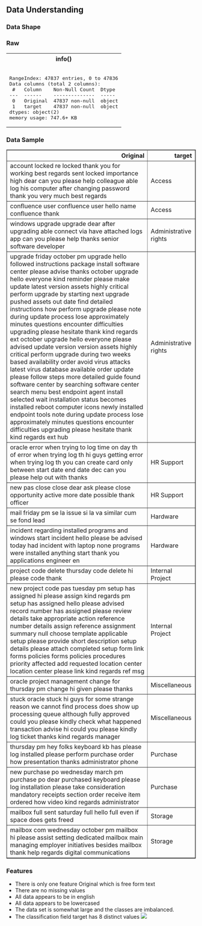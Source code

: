 ## Data Understanding
### Data Shape
### Raw

<table><tr><th>info()</th><tr><td><pre><class 'pandas.core.frame.DataFrame'>
RangeIndex: 47837 entries, 0 to 47836
Data columns (total 2 columns):
 #   Column    Non-Null Count  Dtype 
---  ------    --------------  ----- 
 0   Original  47837 non-null  object
 1   target    47837 non-null  object
dtypes: object(2)
memory usage: 747.6+ KB
</pre></td></tr></table>

### Data Sample
<table border="1" class="dataframe">
  <thead>
    <tr style="text-align: right;">
      <th>Original</th>
      <th>target</th>
    </tr>
  </thead>
  <tbody>
    <tr>
      <td>account locked re locked thank you for working best regards sent locked importance high dear can you please help colleague able log his computer after changing password thank you very much best regards</td>
      <td>Access</td>
    </tr>
    <tr>
      <td>confluence user confluence user hello name confluence thank</td>
      <td>Access</td>
    </tr>
    <tr>
      <td>windows upgrade upgrade dear after upgrading able connect via have attached logs app can you please help thanks senior software developer</td>
      <td>Administrative rights</td>
    </tr>
    <tr>
      <td>upgrade friday october pm upgrade hello followed instructions package install software center please advise thanks october upgrade hello everyone kind reminder please make update latest version assets highly critical perform upgrade by starting next upgrade pushed assets out date find detailed instructions how perform upgrade please note during update process lose approximately minutes questions encounter difficulties upgrading please hesitate thank kind regards ext october upgrade hello everyone please advised update version version assets highly critical perform upgrade during two weeks based availability order avoid virus attacks latest virus database available order update please follow steps more detailed guide found software center by searching software center search menu best endpoint agent install selected wait installation status becomes installed reboot computer icons newly installed endpoint tools note during update process lose approximately minutes questions encounter difficulties upgrading please hesitate thank kind regards ext hub</td>
      <td>Administrative rights</td>
    </tr>
    <tr>
      <td>oracle error when trying to log time on day th of error when trying log th hi guys getting error when trying log th you can create card only between start date end date dec can you please help out with thanks</td>
      <td>HR Support</td>
    </tr>
    <tr>
      <td>new pas close close dear ask please close opportunity active more date possible thank officer</td>
      <td>HR Support</td>
    </tr>
    <tr>
      <td>mail friday pm se la issue si la va similar cum se fond lead</td>
      <td>Hardware</td>
    </tr>
    <tr>
      <td>incident regarding installed programs and windows start incident hello please be advised today had incident with laptop none programs were installed anything start thank you applications engineer en</td>
      <td>Hardware</td>
    </tr>
    <tr>
      <td>project code delete thursday code delete hi please code thank</td>
      <td>Internal Project</td>
    </tr>
    <tr>
      <td>new project code pas tuesday pm setup has assigned hi please assign kind regards pm setup has assigned hello please advised record number has assigned please review details take appropriate action reference number details assign reference assignment summary null choose template applicable setup please provide short description setup details please attach completed setup form link forms policies forms policies procedures priority affected add requested location center location center please link kind regards ref msg</td>
      <td>Internal Project</td>
    </tr>
    <tr>
      <td>oracle project management change for thursday pm change hi given please thanks</td>
      <td>Miscellaneous</td>
    </tr>
    <tr>
      <td>stuck oracle stuck hi guys for some strange reason we cannot find process does show up processing queue although fully approved could you please kindly check what happened transaction advise hi could you please kindly log ticket thanks kind regards manager</td>
      <td>Miscellaneous</td>
    </tr>
    <tr>
      <td>thursday pm hey folks keyboard kb has please log installed please perform purchase order how presentation thanks administrator phone</td>
      <td>Purchase</td>
    </tr>
    <tr>
      <td>new purchase po wednesday march pm purchase po dear purchased keyboard please log installation please take consideration mandatory receipts section order receive item ordered how video kind regards administrator</td>
      <td>Purchase</td>
    </tr>
    <tr>
      <td>mailbox full sent saturday full hello full even if space does gets freed</td>
      <td>Storage</td>
    </tr>
    <tr>
      <td>mailbox com wednesday october pm mailbox hi please assist setting dedicated mailbox main managing employer initiatives besides mailbox thank help regards digital communications</td>
      <td>Storage</td>
    </tr>
  </tbody>
</table>

### Features
- There is only one feature Original which is free form text
- There are no missing values
- All data appears to be in english
- All data appears to be lowercased
- The data set is somewhat large and the classes are imbalanced.
- The classification field target has 8 distinct values
<a href="./analysis_results/capstone.raw.targetField.distribution.png" target="_blank"><img src="./analysis_results/capstone.raw.targetField.distribution.png"/></a>

